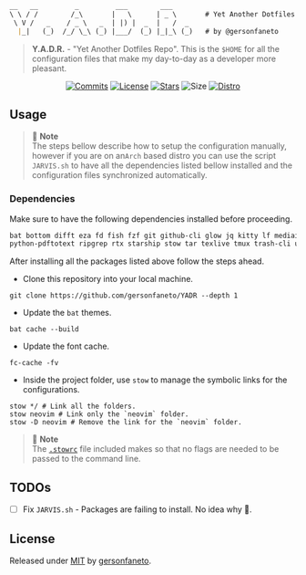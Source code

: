 ```markdown
__   __         _         ___        ___     
\ \ / /        /_\       |   \      | _ \       # Yet Another Dotfiles Repo.
 \ V /   _    / _ \   _  | |) |  _  |   /  _ 
  |_|   (_)  /_/ \_\ (_) |___/  (_) |_|_\ (_)   # by @gersonfaneto

```

> **Y.A.D.R.** - "Yet Another Dotfiles Repo". This is the `$HOME` for all the configuration files
> that make my day-to-day as a developer more pleasant.

<div align="center">

[![Commits][commits-shield]][commits-url]
[![License][license-shield]][license-url]
[![Stars][stars-shield]][stars-url]
![Size][size-shield]
[![Distro][distro-shield]][distro-url]

</div>

## Usage

> 📝 **Note**  
> The steps bellow describe how to setup the configuration manually, however if you are on an`Arch`
> based distro you can use the script `JARVIS.sh` to have all the dependencies listed bellow
> installed and the configuration files synchronized automatically.

### Dependencies

Make sure to have the following dependencies installed before proceeding.

```markdown
bat bottom difft eza fd fish fzf git github-cli glow jq kitty lf mediainfo neofetch neovim
python-pdftotext ripgrep rtx starship stow tar texlive tmux trash-cli unzip vimv xh zip zoxide
```

After installing all the packages listed above follow the steps ahead.

- Clone this repository into your local machine.

```shell
git clone https://github.com/gersonfaneto/YADR --depth 1
```

- Update the `bat` themes.

```shell
bat cache --build
```

- Update the font cache.

```shell
fc-cache -fv
```

- Inside the project folder, use `stow` to manage the symbolic links for the configurations.

```shell
stow */ # Link all the folders.
stow neovim # Link only the `neovim` folder.
stow -D neovim # Remove the link for the `neovim` folder.
```

> 📝 **Note**  
> The [`.stowrc`](./.stowrc) file included makes so that no flags are needed to be passed to the
> command line.

## TODOs

- [ ] Fix `JARVIS.sh` - Packages are failing to install. No idea why 🫠.

## License

Released under [MIT][license-url] by [gersonfaneto][profile-url].

<!-- NOTE: Links... -->

[profile-url]: https://github.com/gersonfaneto

[commits-url]: https://github.com/gersonfaneto/YADR/commit/main
[license-url]: https://github.com/gersonfaneto/YADR/blob/main/LICENSE
[stars-url]: https://github.com/gersonfaneto/YADR/stargazers
[distro-url]: https://archlinux.org/

[commits-shield]: https://img.shields.io/github/last-commit/gersonfaneto/YADR?color=blue&style=for-the-badge&logo=git
[license-shield]: https://img.shields.io/github/license/gersonfaneto/YADR?color=blue&style=for-the-badge
[stars-shield]: https://img.shields.io/github/stars/gersonfaneto/YADR?color=blue&style=for-the-badge&logo=github
[size-shield]: https://img.shields.io/github/repo-size/gersonfaneto/YADR?color=blue&style=for-the-badge&logo=github
[distro-shield]: https://img.shields.io/badge/DISTRO-Arch-74c7ec?color=blue&style=for-the-badge&logo=arch-linux
